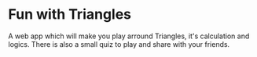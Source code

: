 # Fun with Triangles
 A web app which will make you play arround Triangles, it's calculation and logics. There is also a small quiz to play and share with your friends.
